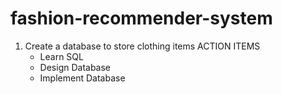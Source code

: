 # fashion-recommender-system
1. Create a database to store clothing items
   ACTION ITEMS
    - Learn SQL
    - Design Database
    - Implement Database 

